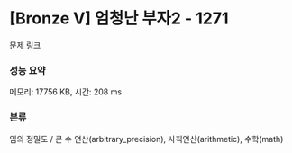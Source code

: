 # [Bronze V] 엄청난 부자2 - 1271 

[문제 링크](https://www.acmicpc.net/problem/1271) 

### 성능 요약

메모리: 17756 KB, 시간: 208 ms

### 분류

임의 정밀도 / 큰 수 연산(arbitrary_precision), 사칙연산(arithmetic), 수학(math)

